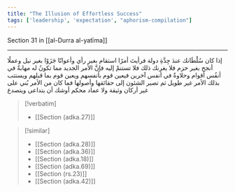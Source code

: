 ```yaml
---
title: "The Illusion of Effortless Success"
tags: ['leadership', 'expectation', "aphorism-compilation"]
---
```


 Section 31 in [[al-Durra al-yatīma]]

---
إذا كان سُلْطَانك عندَ جِدَّةِ دولة فرأيتَ أمرًا استقام بغير رأي وأعوانًا جَزَوْا بغير نيل وعملًا أنجح بغير حزم فلا يغرنك ذلك فلا تستنمْ إليه فإنَّ الأمر الجديد مما تكونُ له مهابةٌ في أنفُس أقوام وحلاوةٌ في أنفس آخرين فيعين قوم بأنفسهم ويعين قوم بما قبلهم ويستتب بذلك الأمر غير طويل ثم تصير الشئون إلى حقائقها وأصولها فما كان من الأمر بُني على غير أركان وثيقة ولا عماد محكم أوشك أن يتداعى ويتصدع

> [!verbatim]
> - [[Section (adka.27)]]

> [!similar]
> - [[Section (adka.28)]]
> - [[Section (adka.36)]]
> - [[Section (adka.18)]]
> - [[Section (adka.69)]]
> - [[Section (rs.23)]]
> - [[Section (adka.42)]]
